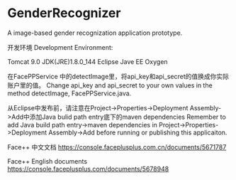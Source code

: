 # GenderRecognizer
A image-based gender recognization application prototype.

开发环境 Development Environment:

Tomcat 9.0
JDK(JRE)1.8.0_144
Eclipse Jave EE Oxygen


在FacePPService 中的detectImage里，将api_key和api_secret的值换成你实际账户里的值。
Change api_key and api_secret to your own values in the method detectImage, FacePPService.java.

从Eclipse中发布前，请注意在Project->Properties->Deployment Assembly->Add中添加Java bulid path entry底下的maven dependencies
Remember to add Java build path entry->maven dependencies in Project->Properties->Deployment Assembly->Add before running or publishing this applicaiton.
 
Face++ 中文文档 https://console.faceplusplus.com.cn/documents/5671787


Face++ English documents https://console.faceplusplus.com/documents/5678948

